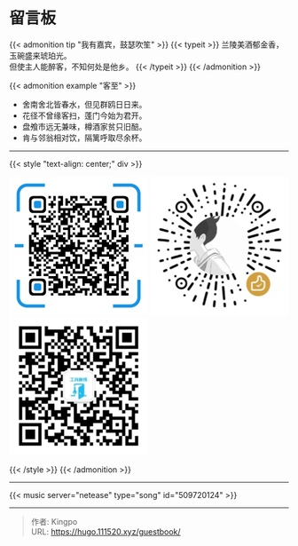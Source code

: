 # 留言板

{{< admonition tip "我有嘉宾，鼓瑟吹笙" >}}
{{< typeit >}}
 兰陵美酒郁金香，玉碗盛来琥珀光。<br>
 但使主人能醉客，不知何处是他乡。
{{< /typeit >}}
{{< /admonition >}}



{{< admonition example "客至" >}}

- 舍南舍北皆春水，但见群鸥日日来。
- 花径不曾缘客扫，蓬门今始为君开。
- 盘飧市远无兼味，樽酒家贫只旧醅。
- 肯与邻翁相对饮，隔篱呼取尽余杯。

---

{{< style "text-align: center;" div >}}

  ![支付宝打赏](/images/alipay_250.png)
  ![微信打赏](/images/wechatpay_250.png)
  ![公众号有惊喜](/images/wxqr_250.png)

{{< /style >}}
{{< /admonition >}}

---

{{< music server="netease" type="song" id="509720124" >}}

---

> 作者: Kingpo  
> URL: https://hugo.111520.xyz/guestbook/  

